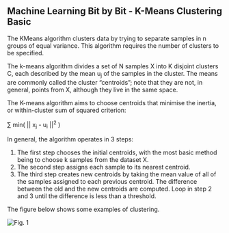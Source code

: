 ## Machine Learning Bit by Bit - K-Means Clustering Basic

The KMeans algorithm clusters data by trying to separate samples in n groups of equal variance. This algorithm requires the number of clusters to be specified.

The k-means algorithm divides a set of N samples X into K disjoint clusters C, each described by the mean u<sub>j</sub> of the samples in the cluster. The means are commonly called the cluster “centroids”; note that they are not, in general, points from X, although they live in the same space.

The K-means algorithm aims to choose centroids that minimise the inertia, or within-cluster sum of squared criterion:

∑ min( || x<sub>j</sub> - u<sub>i</sub> ||<sup>2</sup> )

In general, the algorithm operates in 3 steps:
1. The first step chooses the initial centroids, with the most basic method being to choose k samples from the dataset X.
1. The second step assigns each sample to its nearest centroid.
1. The third step creates new centroids by taking the mean value of all of the samples assigned to each previous centroid. The difference between the old and the new centroids are computed. Loop in step 2 and 3 until the difference is less than a threshold.

The figure below shows some examples of clustering.

![Fig. 1](http://scikit-learn.org/stable/_images/sphx_glr_plot_kmeans_assumptions_001.png)